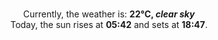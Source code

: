 <p  align="center"><br/>Currently, the weather is: <b> 22°C, <i>clear sky</i></b></br>Today, the sun rises at <b>05:42</b> and sets at <b>18:47</b>.</p>